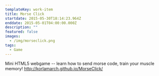 ```yaml
---
templateKey: work-item
title: Morse Click
startdate: 2015-05-30T18:14:23.964Z
enddate: 2015-05-01T04:00:00.000Z
description: ""
featured: false
images:
  - /img/morseclick.png
tags:
  - Game
---
```

Mini HTML5 webgame -- learn how to send morse code, train your muscle memory! <http://korlamarch.github.io/MorseClick/>